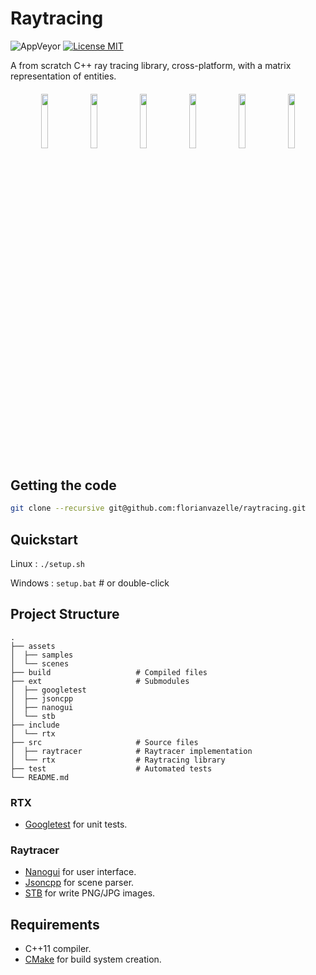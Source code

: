 # Raytracing
![AppVeyor](https://img.shields.io/appveyor/build/florianvazelle/raytracing?style=flat&logo=appveyor) [![License MIT](https://img.shields.io/badge/license-MIT-green)](https://choosealicense.com/licenses/mit/)

A from scratch C++ ray tracing library, cross-platform, with a matrix representation of entities.

<h4 align="center">
    <img src="https://florianvazelle.github.io/resources/images/raytracing/scene00000.png" width="15%"/> <img src="https://florianvazelle.github.io/resources/images/raytracing/scene00002.png" width="15%"/> <img src="https://florianvazelle.github.io/resources/images/raytracing/scene00004.png" width="15%"/> <img src="https://florianvazelle.github.io/resources/images/raytracing/scene00003.png" width="15%"/> <img src="https://florianvazelle.github.io/resources/images/raytracing/scene00005.png" width="15%"/> <img src="https://florianvazelle.github.io/resources/images/raytracing/scene00001.png" width="15%"/>
</h4>

## Getting the code

```bash
git clone --recursive git@github.com:florianvazelle/raytracing.git
```

## Quickstart

Linux : `./setup.sh`

Windows : `setup.bat` # or double-click

## Project Structure

```
.
├── assets
│  ├── samples
│  └── scenes
├── build                   # Compiled files
├── ext                     # Submodules
│  ├── googletest
│  ├── jsoncpp
│  ├── nanogui
│  └── stb
├── include
│  └── rtx
├── src                     # Source files
│  ├── raytracer            # Raytracer implementation
│  └── rtx                  # Raytracing library
├── test                    # Automated tests
└── README.md
```

### RTX

- [Googletest](https://github.com/google/googletest) for unit tests.

### Raytracer

- [Nanogui](https://github.com/wjakob/nanogui) for user interface.
- [Jsoncpp](https://github.com/open-source-parsers/jsoncpp) for scene parser.
- [STB](https://github.com/nothings/stb) for write PNG/JPG images.

##  Requirements

- C++11 compiler.
- [CMake](https://cmake.org) for build system creation.
